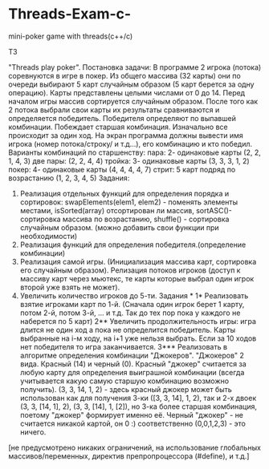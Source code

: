 # Threads-Exam-c-
mini-poker game with threads(c++/c)

ТЗ

"Threads play poker".
Постановка задачи:
В программе 2 игрока (потока) соревнуются в игре в покер. Из общего массива (32 карты) они по очереди выбирают 5 карт случайным образом (5 карт берется за одну операцию). Карты представлены целыми числами от 0 до 14.
Перед началом игры массив сортируется случайным образом. После того как 2 потока выбрали свои карты их результаты сравниваются и определяется победитель. Победителя определяют по выпавшей комбинации. Побеждает старшая комбинация.
Изначально все происходит за один ход. На экран программа должны вывести имя игрока (номер потока/строку/ и т.д...), его комбинацию и кто победил. 
Варианты комбинаций по старшенству:
пара:     2- одинаковые карты (2, 2, 1, 4, 3)
две пары: (2, 2, 4, 4)
тройка:   3- одинаковые карты (3, 3, 3, 1, 2)
покер:    4- одинаковые карты (4, 4, 4, 4, 7)
стрит:    5 карт подряд по возрастанию (1, 2, 3, 4, 5)
Задания:
1. Реализация отдельных функций для определения порядка и сортировок: swapElements(elem1, elem2) - поменять элементы местами, isSorted(array) отсортирован ли массив, sortASC()-сортировка массива по возрастанию, shuffle() - сортировка случайным образом.
	(можно добавить свои функции при необходимости)
2. Реализация функций для определения победителя.(определение комбинации)
3. Реализация самой игры. (Инициализация массива карт, сортировка его случайным образом). Релизация потоков игроков (доступ к массиву карт через мьютекс, те карты которые выбрал один игрок второй уже взять не может).
4. Увеличить количество игроков до 5-ти. 
Задания *
1*   Реализовать взятие игроками карт по 1-й. (Сначала один игрок берет 1 карту, потом 2-й, потом 3-й, ... и т.д. Так до тех пор пока у каждого не наберется по 5 карт)
2**  Увеличить продолжительность игры: игра длится не один ход а пока не определится победитель. Карты выбранные на i-м ходу, на i+1 уже нельзя выбрать. Если за 10 ходов нет победителя то игра заканчивается.
3*** Реализовать в алгоритме определения комбинации "Джокеров". "Джокеров" 2 вида. Красный (14) и черный (0). Красный "джокер" считается за любую карту для определения выиграшной комбинации (всегда учитывается какую самую старшую комбинацию
возможно получить). (3, 3, 14, 1, 2) - здесь красный джокер может быть использован как для получения 3-ки ([3, 3, 14], 1, 2), так и 2-х двоек (3, 3, [14, 1], 2), (3, 3, [14], 1, [2]), но 3-ка более старшая комбинация, 
поетому "джокер" формирует именно её. Черный "джокер" - не считается никакой картой, он 0 :) соответственно (0,0,1,2,3) - это ничего. 

[не предусмотрено никаких ограничений, на использование глобальных массивов/переменных, директив препропроцессора (#define), и т.д.]
      
 
